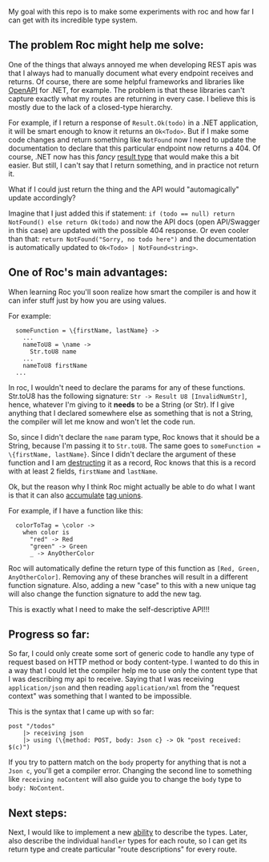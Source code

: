 My goal with this repo is to make some experiments with roc and how far I can get with its incredible type system.

## The problem Roc might help me solve: ##
One of the things that always annoyed me when developing REST apis was that I always had to manually document what every endpoint receives and returns.
Of course, there are some helpful frameworks and libraries like [OpenAPI](https://github.com/microsoft/OpenAPI.NET) for .NET, for example.
The problem is that these libraries can't capture exactly what my routes are returning in every case.
I believe this is mostly due to the lack of a closed-type hierarchy.

For example, if I return a response of `Result.Ok(todo)` in a .NET application, it will be smart enough to know it returns an `Ok<Todo>`.
But if I make some code changes and return something like `NotFound` now I need to update the documentation to declare that this particular endpoint now returns a 404.
Of course, .NET now has this _fancy_ [result type](https://learn.microsoft.com/en-us/aspnet/core/fundamentals/openapi/aspnetcore-openapi?view=aspnetcore-8.0&tabs=visual-studio%2Cminimal-apis#multiple-response-types) that would make this a bit easier.
But still, I can't say that I return something, and in practice not return it.

What if I could just return the thing and the API would "automagically" update accordingly?

Imagine that I just added this if statement: `if (todo == null) return NotFound() else return Ok(todo)` and now the API docs (open API/Swagger in this case) are updated with the possible 404 response.
Or even cooler than that: `return NotFound("Sorry, no todo here")` and the documentation is automatically updated to `Ok<Todo> | NotFound<string>`.

## One of Roc's main advantages: ##
When learning Roc you'll soon realize how smart the compiler is and how it can infer stuff just by how you are using values.

For example:
```roc
  someFunction = \{firstName, lastName} ->
    ...
    nameToU8 = \name ->
      Str.toU8 name
    ...
    nameToU8 firstName
  ...
```

In roc, I wouldn't need to declare the params for any of these functions.
Str.toU8 has the following signature: `Str -> Result U8 [InvalidNumStr]`, hence, whatever I'm giving to it **needs** to be a String (or Str).
If I give anything that I declared somewhere else as something that is not a String, the compiler will let me know and won't let the code run.

So, since I didn't declare the `name` param type, Roc knows that it should be a String, because I'm passing it to `Str.toU8`.
The same goes to `someFunction = \{firstName, lastName}`. Since I didn't declare the argument of these function and I am [destructing](https://www.roc-lang.org/tutorial#record-destructuring) it as a record, 
Roc knows that this is a record with at least 2 fields, `firstName` and `lastName`.

Ok, but the reason why I think Roc might actually be able to do what I want is that it can also [accumulate](https://www.roc-lang.org/tutorial#accumulating-tag-types) [tag unions](https://www.roc-lang.org/tutorial#tag-union-types).

For example, if I have a function like this:

```roc
  colorToTag = \color ->
    when color is
      "red" -> Red
      "green" -> Green
      _ -> AnyOtherColor
```

Roc will automatically define the return type of this function as `[Red, Green, AnyOtherColor]`.
Removing any of these branches will result in a different function signature.
Also, adding a new "case" to this with a new unique tag will also change the function signature to add the new tag.

This is exactly what I need to make the self-descriptive API!!!

## Progress so far: ##
So far, I could only create some sort of generic code to handle any type of request based on HTTP method or body content-type.
I wanted to do this in a way that I could let the compiler help me to use only the content type that I was describing my api to receive.
Saying that I was receiving `application/json` and then reading `application/xml` from the "request context" was something that I wanted to be impossible.

This is the syntax that I came up with so far:

```roc
post "/todos"
    |> receiving json
    |> using (\{method: POST, body: Json c} -> Ok "post received: $(c)")
```

If you try to pattern match on the `body` property for anything that is not a `Json c`, you'll get a compiler error.
Changing the second line to something like `receiving noContent` will also guide you to change the `body` type to `body: NoContent`.

## Next steps: ##

Next, I would like to implement a new [ability](https://www.roc-lang.org/abilities) to describe the types. 
Later, also describe the individual `handler` types for each route, so I can get its return type and create particular "route descriptions" for every route.
